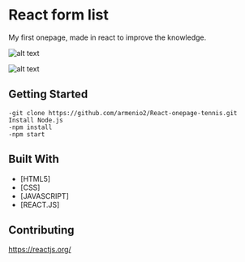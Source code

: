 # React form list

My first onepage, made in react to improve the knowledge.

![alt text](https://i.imgur.com/ik9yCWd.png)




![alt text](https://i.imgur.com/zp8E9jQ.png)


## Getting Started

```
-git clone https://github.com/armenio2/React-onepage-tennis.git
Install Node.js
-npm install
-npm start
```

## Built With

* [HTML5]
* [CSS]
* [JAVASCRIPT]
* [REACT.JS]

## Contributing

https://reactjs.org/


